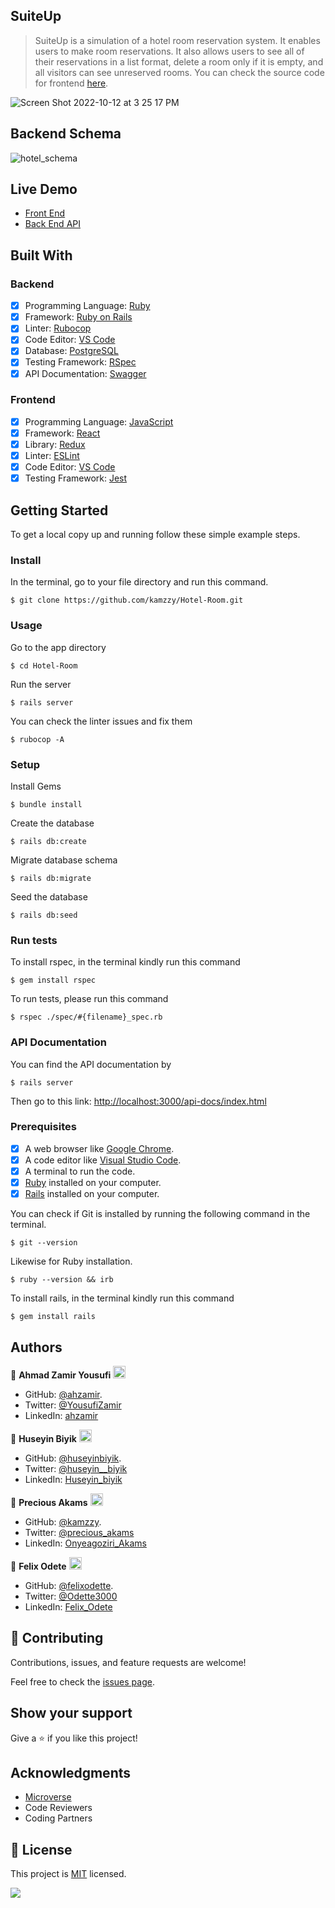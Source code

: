 

## SuiteUp

> SuiteUp is a simulation of a hotel room reservation system.
It enables users to make room reservations.
It also allows users to see all of their reservations in a list format, delete a room only if it is empty, and all visitors can see unreserved rooms. You can check the source code for frontend [here](https://github.com/kamzzy/hotel-room-frontend).



![Screen Shot 2022-10-12 at 3 25 17 PM](https://user-images.githubusercontent.com/25887253/195348197-e5130420-081e-409f-ae56-7b48d72e00c4.png)

## Backend Schema
![hotel_schema](https://user-images.githubusercontent.com/25887253/195716717-f4418b7c-9b82-4899-909a-11223c66b065.png)

## Live Demo
- [Front End](https://silly-kitsune-003029.netlify.app/) 
- [Back End API](https://suiteup-backend.onrender.com/)

## Built With

### Backend

- [x] Programming Language: [Ruby](https://www.ruby-lang.org/en/)
- [x] Framework: [Ruby on Rails](https://rubyonrails.org/)
- [x] Linter: [Rubocop](https://rubocop.org/)
- [x] Code Editor: [VS Code](https://code.visualstudio.com/)
- [x] Database: [PostgreSQL](https://www.postgresql.org/)
- [x] Testing Framework: [RSpec](https://rspec.info/)
- [x] API Documentation: [Swagger](https://swagger.io/)

### Frontend

- [x] Programming Language: [JavaScript](https://www.javascript.com/)
- [x] Framework: [React](https://reactjs.org/)
- [x] Library: [Redux](https://redux.js.org/)
- [x] Linter: [ESLint](https://eslint.org/)
- [x] Code Editor: [VS Code](https://code.visualstudio.com/)
- [x] Testing Framework: [Jest](https://jestjs.io/)

## Getting Started

To get a local copy up and running follow these simple example steps.

### Install

In the terminal, go to your file directory and run this command.

```
$ git clone https://github.com/kamzzy/Hotel-Room.git
```

### Usage

Go to the app directory
```
$ cd Hotel-Room
```

Run the server
```
$ rails server
```

You can check the linter issues and fix them
```
$ rubocop -A
```

### Setup

Install Gems
```
$ bundle install
```

Create the database
```
$ rails db:create
```

Migrate database schema
```
$ rails db:migrate
```

Seed the database
```
$ rails db:seed
```

### Run tests

To install rspec, in the terminal kindly run this command

```
$ gem install rspec
```

To run tests, please run this command
```
$ rspec ./spec/#{filename}_spec.rb
```

### API Documentation

You can find the API documentation by

```
$ rails server
```

Then go to this link: [http://localhost:3000/api-docs/index.html](http://localhost:3000/api-docs/index.html)

### Prerequisites

- [x] A web browser like [Google Chrome](https://www.google.com/chrome/).
- [x] A code editor like [Visual Studio Code](https://code.visualstudio.com/).
- [x] A terminal to run the code.
- [x] [Ruby](https://www.ruby-lang.org/en/) installed on your computer.
- [x] [Rails](https://rubyonrails.org/) installed on your computer.

You can check if Git is installed by running the following command in the terminal.
```
$ git --version
```

Likewise for Ruby installation.
```
$ ruby --version && irb
```

To install rails, in the terminal kindly run this command
```
$ gem install rails
```
## Authors

👤 **Ahmad Zamir Yousufi** <img src="https://emojis.slackmojis.com/emojis/images/1531849430/4246/blob-sunglasses.gif?1531849430" width="20"/>

- GitHub: [@ahzamir](https://github.com/ahzamir).
- Twitter: [@YousufiZamir](https://twitter.com/YousufiZamir)
- LinkedIn: [ahzamir](https://www.linkedin.com/in/ahzamir/)

👤 **Huseyin Biyik** <img src="https://emojis.slackmojis.com/emojis/images/1531849430/4246/blob-sunglasses.gif?1531849430" width="20"/>

- GitHub: [@huseyinbiyik](https://github.com/huseyinbiyik).
- Twitter: [@huseyin__biyik](https://twitter.com/huseyin__biyik)
- LinkedIn: [Huseyin_biyik](http://www.linkedin.com/in/tahahuseyinbiyik/)

👤 **Precious Akams** <img src="https://emojis.slackmojis.com/emojis/images/1531849430/4246/blob-sunglasses.gif?1531849430" width="20"/>

- GitHub: [@kamzzy](https://github.com/kamzzy).
- Twitter: [@precious_akams](https://twitter.com/precious_akams)
- LinkedIn: [Onyeagoziri_Akams](https://www.linkedin.com/in/Onyeagoziri_Akams/)

👤 **Felix Odete** <img src="https://emojis.slackmojis.com/emojis/images/1531849430/4246/blob-sunglasses.gif?1531849430" width="20"/>

- GitHub: [@felixodette](https://github.com/felixodette).
- Twitter: [@Odette3000](https://twitter.com/Odette3000)
- LinkedIn: [Felix_Odete](https://www.linkedin.com/in/Felix_Odete/)


## 🤝 Contributing

Contributions, issues, and feature requests are welcome!

Feel free to check the [issues page](https://github.com/kamzzy/Hotel-Room/issues).

## Show your support

Give a ⭐️ if you like this project!

## Acknowledgments

- [Microverse](https://www.microverse.org/)
- Code Reviewers
- Coding Partners

## 📝 License

This project is [MIT](./MIT.md) licensed.

![](https://img.shields.io/badge/Microverse-blueviolet)
